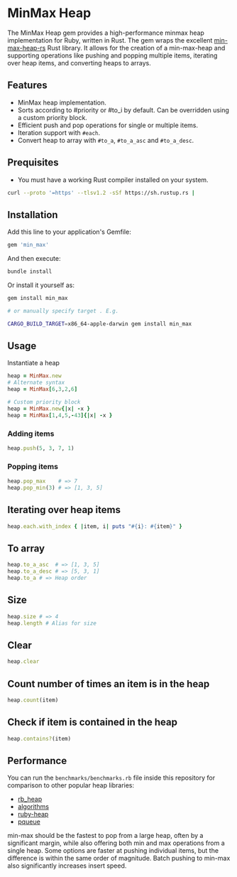 # MinMax Heap

The MinMax Heap gem provides a high-performance minmax heap implementation for Ruby, written in Rust. 
The gem wraps the excellent [min-max-heap-rs](https://github.com/tov/min-max-heap-rs) Rust library.
It allows for the creation of a min-max-heap and supporting operations like pushing and popping multiple items, iterating over heap items, and converting heaps to arrays. 

## Features

- MinMax heap implementation.
- Sorts according to #priority or #to_i by default. Can be overridden using a custom priority block.
- Efficient push and pop operations for single or multiple items.
- Iteration support with `#each`.
- Convert heap to array with `#to_a`, `#to_a_asc` and `#to_a_desc`.

## Prequisites
- You must have a working Rust compiler installed on your system. 
```bash
curl --proto '=https' --tlsv1.2 -sSf https://sh.rustup.rs | 
```

## Installation

Add this line to your application's Gemfile:

```ruby
gem 'min_max'
```


And then execute:

```bash
bundle install
```

Or install it yourself as:
```bash
gem install min_max

# or manually specify target . E.g.

CARGO_BUILD_TARGET=x86_64-apple-darwin gem install min_max
```

## Usage

Instantiate a heap
```ruby
heap = MinMax.new
# Alternate syntax
heap = MinMax[6,3,2,6]

# Custom priority block
heap = MinMax.new{|x| -x }
heap = MinMax[1,4,5,-43]{|x| -x }

```

### Adding items
```ruby
heap.push(5, 3, 7, 1)
```

### Popping items
```ruby
heap.pop_max    # => 7
heap.pop_min(3) # => [1, 3, 5]
```

## Iterating over heap items
```ruby
heap.each.with_index { |item, i| puts "#{i}: #{item}" }
```

## To array
```ruby
heap.to_a_asc  # => [1, 3, 5]
heap.to_a_desc # => [5, 3, 1]
heap.to_a # => Heap order
```

## Size
```ruby
heap.size # => 4
heap.length # Alias for size
```

## Clear
```ruby
heap.clear
```

## Count number of times an item is in the heap
```ruby
heap.count(item)
```

## Check if item is contained in the heap
```ruby
heap.contains?(item)
```

## Performance
You can run the `benchmarks/benchmarks.rb` file inside this repository for comparison to other popular heap libraries:
* [rb_heap](https://github.com/florian/rb_heap)
* [algorithms](https://github.com/kanwei/algorithms)
* [ruby-heap](https://github.com/general-CbIC/ruby-heap)
* [pqueue](https://github.com/rubyworks/pqueue)

min-max should be the fastest to pop from a large heap, often by a significant margin, while also offering both min and max operations from a single heap.
Some options are faster at pushing individual items, but the difference is within the same order of magnitude.
Batch pushing to min-max also significantly increases insert speed.

